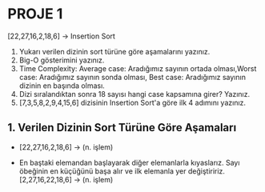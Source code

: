 # PROJE 1
[22,27,16,2,18,6] -> Insertion Sort

1. Yukarı verilen dizinin sort türüne göre aşamalarını yazınız.
2. Big-O gösterimini yazınız.
3. Time Complexity: Average case: Aradığımız sayının ortada olması,Worst case: Aradığımız sayının sonda olması, Best case: Aradığımız sayının dizinin en başında olması.
4. Dizi sıralandıktan sonra 18 sayısı hangi case kapsamına girer? Yazınız.
5. [7,3,5,8,2,9,4,15,6] dizisinin Insertion Sort'a göre ilk 4 adımını yazınız.

## 1. Verilen Dizinin Sort Türüne Göre Aşamaları

* [22,27,16,2,18,6] -> (n. işlem) 
+ En baştaki elemandan başlayarak diğer elemanlarla kıyaslarız. Sayı öbeğinin en küçüğünü başa alır ve ilk elemanla yer değiştiririz.
[2,27,16,22,18,6] -> (n. işlem) 

